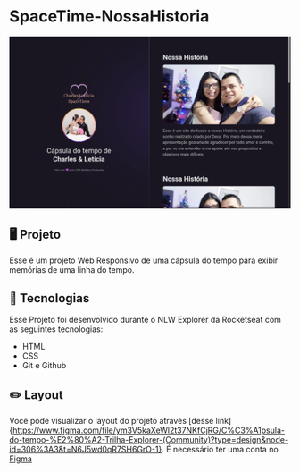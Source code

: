 # SpaceTime-NossaHistoria

<p align="center">
  <img src="/.github/preview.png" alt="demonstraçãod od projeto" whidth="100%" />
</p>

## 🖥️ Projeto 
Esse é um projeto Web Responsivo  de uma cápsula do tempo para exibir memórias de uma linha do tempo.

## 🚀 Tecnologias
Esse Projeto foi desenvolvido durante o NLW Explorer da Rocketseat com as seguintes tecnologias:

- HTML
- CSS
- Git e Github

## ✏️ Layout
Você pode visualizar o layout do projeto através
[desse link]{https://www.figma.com/file/ym3V5kaXeWl2t37NKfCjRG/C%C3%A1psula-do-tempo-%E2%80%A2-Trilha-Explorer-(Community)?type=design&node-id=306%3A3&t=N6J5wd0qR7SH6GrO-1}.
É necessário ter uma conta no [Figma](https://www.figma.com)